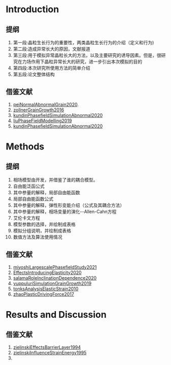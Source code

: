 # Introduction

## 提纲
1. 第一段:晶粒生长行为的重要性，两类晶粒生长行为的介绍（定义和行为)
2. 第二段:造成异常长大的原因，文献报道
3. 第三段:用于模拟异常晶粒长大的方法，以及主要研究的诱导因素。但是，很研究在力场作用下晶粒异常长大的研究，进一步引出本次模拟的目的
4. 第四段:本次研究所使用方法的简单介绍
5. 第五段:论文整体结构
## 借鉴文献

1. [peiNormalAbnormalGrain2020](https://www.sciencedirect.com/science/article/pii/S1005030220300141).
2. [zollnerGrainGrowth2016](./https://www.sciencedirect.com/science/article/pii/B9780128035818031581)
3. [kundinPhasefieldSimulationAbnormal2020](https://doi.org/10.1016/j.commatsci.2020.109926)
4. [liuPhaseFieldModelling2019](https://doi.org/10.3390/ma12244048)
5. [kundinPhasefieldSimulationAbnormal2020](https://www.sciencedirect.com/science/article/pii/S0927025620304171)

<!-------------------------------------------------------------->


# Methods

## 提纲

1. 相场模型由开发，并借鉴了谁的耦合模型。
2. 自由能泛函公式
3. 其中参量的解释，局部自由能函数
4. 局部自由能函数公式
5. 其中参量的解释，弹性形变能介绍（公式及其耦合方法）
6. 其中参量的解释，相场变量的演化--Allen-Cahn方程
7. 艾伦卡文方程
8. 模型参数的选择，并绘制成表格
9. 模拟分组说明，并绘制成表格
10. 数值方法及算法使用情况

## 借鉴文献

1. [miyoshiLargescalePhasefieldStudy2021](https://doi.org/10.1016/j.commatsci.2020.109992)
2. [EffectsIntroducingElasticity2020](https://doi.org/10.1016/j.commatsci.2020.109790)
3. [salamaRoleInclinationDependence2020](https://www.sciencedirect.com/science/article/pii/S1359645420301567)
4. [vuppuluriSimulationGrainGrowth2019](https://doi.org/10.1007/s10853-018-2857-4)
5. [tonksAnalysisElasticStrain2010](https://www.sciencedirect.com/science/article/pii/S1359646210005075)
6. [zhaoPlasticDrivingForce2017](https://doi.org/10.1016/j.commatsci.2016.11.044)

# Results and Discussion

## 借鉴文献
1. [zielinskiEffectsBarrierLayer1994](https://aip.scitation.org/doi/abs/10.1063/1.357283)
2. [zielinskiInfluenceStrainEnergy1995](https://aip.scitation.org/doi/abs/10.1063/1.114455)
3. 
